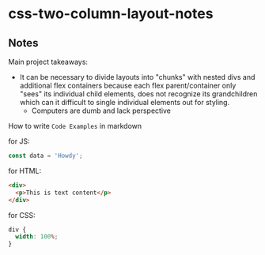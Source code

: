 # css-two-column-layout-notes

## Notes

Main project takeaways:

- It can be necessary to divide layouts into "chunks" with nested divs and additional flex containers because each flex parent/container only "sees" its individual child elements, does not recognize its grandchildren which can it difficult to single individual elements out for styling.
  - Computers are dumb and lack perspective

How to write `Code Examples` in markdown

for JS:

```javascript
const data = 'Howdy';
```

for HTML:

```html
<div>
  <p>This is text content</p>
</div>
```

for CSS:

```css
div {
  width: 100%;
}
```
